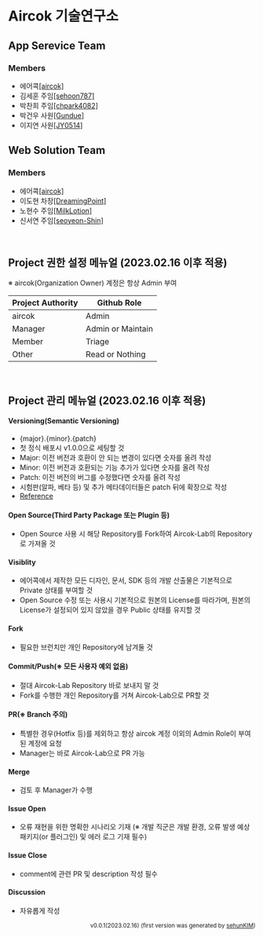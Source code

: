 # Aircok 기술연구소

## App Serevice Team
### Members
- 에어콕[[aircok]](https://github.com/aircok)
- 김세훈 주임[[sehoon787]](https://github.com/sehoon787)
- 박찬희 주임[[chpark4082]](https://github.com/chpark4082)
- 박건우 사원[[Gundue]](https://github.com/Gundue)
- 이지연 사원[[JY0514]](https://github.com/JY0514)

## Web Solution Team
### Members
- 에어콕[[aircok]](https://github.com/aircok)
- 이도현 차장[[DreamingPoint]](https://github.com/DreamingPoint)
- 노현수 주임[[MilkLotion]](https://github.com/MilkLotion)
- 신서연 주임[[seoyeon-Shin]](https://github.com/seoyeon-Shin)
</br>

## Project 권한 설정 메뉴얼 (2023.02.16 이후 적용)

※ aircok(Organization Owner) 계정은 항상 Admin 부여

| Project Authority | Github Role |
| ------ | ------ |
| aircok | Admin |
| Manager | Admin or Maintain |
| Member | Triage |
| Other | Read or Nothing |
</br>

## Project 관리 메뉴얼 (2023.02.16 이후 적용)

#### Versioning(Semantic Versioning)
- {major}.{minor}.{patch}
- 첫 정식 배포시 v1.0.0으로 세팅할 것
- Major: 이전 버전과 호환이 안 되는 변경이 있다면 숫자를 올려 작성
- Minor: 이전 버전과 호환되는 기능 추가가 있다면 숫자를 올려 작성
- Patch: 이전 버전의 버그를 수정했다면 숫자를 올려 작성
- 시험판(알파, 베타 등) 및 추가 메타데이터들은 patch 뒤에 확장으로 작성
- [Reference](https://semver.org/spec/v2.0.0.html)

#### Open Source(Third Party Package 또는 Plugin 등)
- Open Source 사용 시 해당 Repository를 Fork하여 Aircok-Lab의 Repository로 가져올 것
#### Visiblity
- 에어콕에서 제작한 모든 디자인, 문서, SDK 등의 개발 산출물은 기본적으로 Private 상태를 부여할 것
- Open Source 수정 또는 사용시 기본적으로 원본의 License를 따라가며, 원본의 License가 설정되어 있지 않았을 경우 Public 상태를 유지할 것
#### Fork
- 필요한 브런치만 개인 Repository에 남겨둘 것
#### Commit/Push(※ 모든 사용자 예외 없음)
- 절대 Aircok-Lab Repository 바로 보내지 말 것
- Fork를 수행한 개인 Repository를 거쳐 Aircok-Lab으로 PR할 것
#### PR(※ Branch 주의)
- 특별한 경우(Hotfix 등)를 제외하고 항상 aircok 계정 이외의 Admin Role이 부여된 계정에 요청
- Manager는 바로 Aircok-Lab으로 PR 가능
#### Merge
- 검토 후 Manager가 수행
#### Issue Open
- 오류 재현을 위한 명확한 시나리오 기재 (※ 개발 직군은 개발 환경, 오류 발생 예상 패키지(or 플러그인) 및 에러 로그 기재 필수) 
#### Issue Close
- comment에 관련 PR 및 description 작성 필수
#### Discussion
- 자유롭게 작성

<p align="right">
  <sub>v0.0.1(2023.02.16) (first version was generated by <a href="https://github.com/sehoon787">sehunKIM</a>)</sub>
</p>
